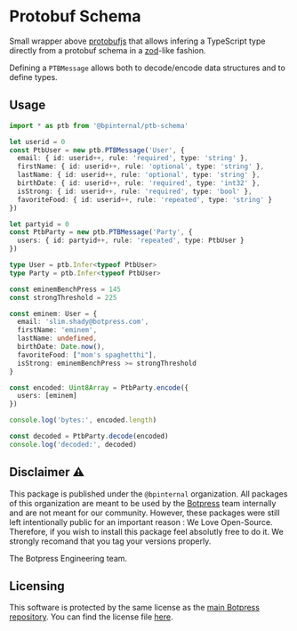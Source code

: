 # Protobuf Schema

Small wrapper above [protobufjs](https://github.com/protobufjs/protobuf.js) that allows infering a TypeScript type directly from a protobuf schema in a [zod](https://github.com/colinhacks/zod)-like fashion.

Defining a `PTBMessage` allows both to decode/encode data structures and to define types.

## Usage

```ts
import * as ptb from '@bpinternal/ptb-schema'

let userid = 0
const PtbUser = new ptb.PTBMessage('User', {
  email: { id: userid++, rule: 'required', type: 'string' },
  firstName: { id: userid++, rule: 'optional', type: 'string' },
  lastName: { id: userid++, rule: 'optional', type: 'string' },
  birthDate: { id: userid++, rule: 'required', type: 'int32' },
  isStrong: { id: userid++, rule: 'required', type: 'bool' },
  favoriteFood: { id: userid++, rule: 'repeated', type: 'string' }
})

let partyid = 0
const PtbParty = new ptb.PTBMessage('Party', {
  users: { id: partyid++, rule: 'repeated', type: PtbUser }
})

type User = ptb.Infer<typeof PtbUser>
type Party = ptb.Infer<typeof PtbUser>

const eminemBenchPress = 145
const strongThreshold = 225

const eminem: User = {
  email: 'slim.shady@botpress.com',
  firstName: 'eminem',
  lastName: undefined,
  birthDate: Date.now(),
  favoriteFood: ["mom's spaghetthi"],
  isStrong: eminemBenchPress >= strongThreshold
}

const encoded: Uint8Array = PtbParty.encode({
  users: [eminem]
})

console.log('bytes:', encoded.length)

const decoded = PtbParty.decode(encoded)
console.log('decoded:', decoded)
```

## Disclaimer ⚠️

This package is published under the `@bpinternal` organization. All packages of this organization are meant to be used by the [Botpress](https://github.com/botpress/botpress) team internally and are not meant for our community. However, these packages were still left intentionally public for an important reason : We Love Open-Source. Therefore, if you wish to install this package feel absolutly free to do it. We strongly recomand that you tag your versions properly.

The Botpress Engineering team.

## Licensing

This software is protected by the same license as the [main Botpress repository](https://github.com/botpress/botpress). You can find the license file [here](https://github.com/botpress/botpress/blob/master/LICENSE).
